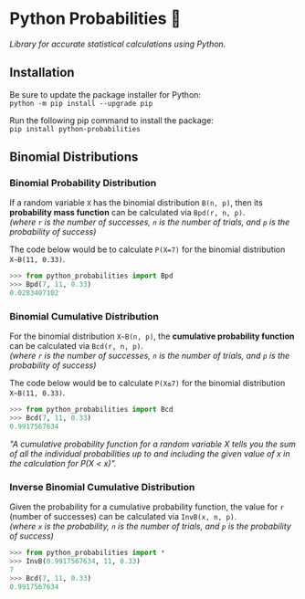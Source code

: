 # Python Probabilities 🐍
*Library for accurate statistical calculations using Python.*

## Installation
Be sure to update the package installer for Python:\
```python -m pip install --upgrade pip```

Run the following pip command to install the package:\
```pip install python-probabilities```

## Binomial Distributions
### Binomial Probability Distribution
If a random variable `X` has the binomial distribution `B(n, p)`, then its **probability mass function** can be calculated via `Bpd(r, n, p)`.\
*(where `r` is the number of successes, `n` is the number of trials, and `p` is the probability of success)*

The code below would be to calculate `P(X=7)` for the binomial distribution `X~B(11, 0.33)`.

```python
>>> from python_probabilities import Bpd
>>> Bpd(7, 11, 0.33)
0.0283407102
```

### Binomial Cumulative Distribution
For the binomial distribution `X~B(n, p)`, the **cumulative probability function** can be calculated via `Bcd(r, n, p)`.\
*(where `r` is the number of successes, `n` is the number of trials, and `p` is the probability of success)*

The code below would be to calculate `P(X≤7)` for the binomial distribution `X~B(11, 0.33)`.

```python
>>> from python_probabilities import Bcd
>>> Bcd(7, 11, 0.33)
0.9917567634
```

*"A cumulative probability function for a random variable X tells you the sum of all the individual
probabilities up to and including the given value of x in the calculation for P(X < x)".*

### Inverse Binomial Cumulative Distribution
Given the probability for a cumulative probability function, the value for `r` (number of successes) can be calculated via `InvB(x, n, p)`.\
*(where `x` is the probability, `n` is the number of trials, and `p` is the probability of success)*

```python
>>> from python_probabilities import *
>>> InvB(0.9917567634, 11, 0.33)
7
>>> Bcd(7, 11, 0.33)
0.9917567634
```
